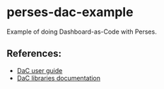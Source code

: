# perses-dac-example

Example of doing Dashboard-as-Code with Perses.

## References:
- [DaC user guide](https://perses.dev/docs/perses/v0.44.0/user-guides/dashboard-as-code.md/)
- [DaC libraries documentation](https://github.com/perses/perses/tree/main/docs/dac)